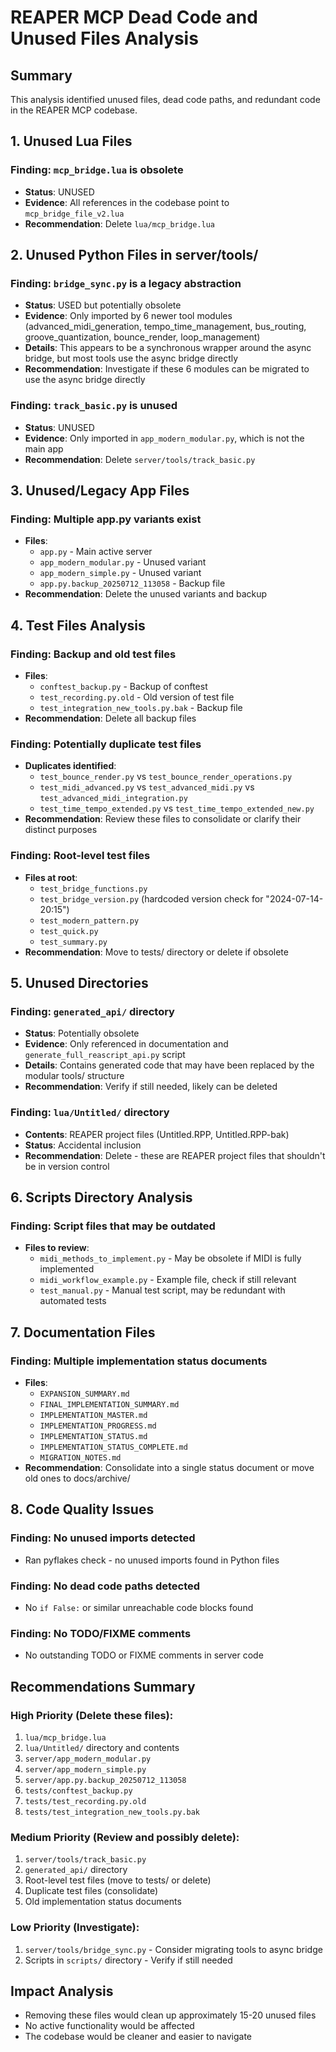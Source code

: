 # REAPER MCP Dead Code and Unused Files Analysis

## Summary
This analysis identified unused files, dead code paths, and redundant code in the REAPER MCP codebase.

## 1. Unused Lua Files

### Finding: `mcp_bridge.lua` is obsolete
- **Status**: UNUSED
- **Evidence**: All references in the codebase point to `mcp_bridge_file_v2.lua`
- **Recommendation**: Delete `lua/mcp_bridge.lua`

## 2. Unused Python Files in server/tools/

### Finding: `bridge_sync.py` is a legacy abstraction
- **Status**: USED but potentially obsolete
- **Evidence**: Only imported by 6 newer tool modules (advanced_midi_generation, tempo_time_management, bus_routing, groove_quantization, bounce_render, loop_management)
- **Details**: This appears to be a synchronous wrapper around the async bridge, but most tools use the async bridge directly
- **Recommendation**: Investigate if these 6 modules can be migrated to use the async bridge directly

### Finding: `track_basic.py` is unused
- **Status**: UNUSED
- **Evidence**: Only imported in `app_modern_modular.py`, which is not the main app
- **Recommendation**: Delete `server/tools/track_basic.py`

## 3. Unused/Legacy App Files

### Finding: Multiple app.py variants exist
- **Files**:
  - `app.py` - Main active server
  - `app_modern_modular.py` - Unused variant
  - `app_modern_simple.py` - Unused variant  
  - `app.py.backup_20250712_113058` - Backup file
- **Recommendation**: Delete the unused variants and backup

## 4. Test Files Analysis

### Finding: Backup and old test files
- **Files**:
  - `conftest_backup.py` - Backup of conftest
  - `test_recording.py.old` - Old version of test file
  - `test_integration_new_tools.py.bak` - Backup file
- **Recommendation**: Delete all backup files

### Finding: Potentially duplicate test files
- **Duplicates identified**:
  - `test_bounce_render.py` vs `test_bounce_render_operations.py`
  - `test_midi_advanced.py` vs `test_advanced_midi.py` vs `test_advanced_midi_integration.py`
  - `test_time_tempo_extended.py` vs `test_time_tempo_extended_new.py`
- **Recommendation**: Review these files to consolidate or clarify their distinct purposes

### Finding: Root-level test files
- **Files at root**:
  - `test_bridge_functions.py`
  - `test_bridge_version.py` (hardcoded version check for "2024-07-14-20:15")
  - `test_modern_pattern.py`
  - `test_quick.py`
  - `test_summary.py`
- **Recommendation**: Move to tests/ directory or delete if obsolete

## 5. Unused Directories

### Finding: `generated_api/` directory
- **Status**: Potentially obsolete
- **Evidence**: Only referenced in documentation and `generate_full_reascript_api.py` script
- **Details**: Contains generated code that may have been replaced by the modular tools/ structure
- **Recommendation**: Verify if still needed, likely can be deleted

### Finding: `lua/Untitled/` directory
- **Contents**: REAPER project files (Untitled.RPP, Untitled.RPP-bak)
- **Status**: Accidental inclusion
- **Recommendation**: Delete - these are REAPER project files that shouldn't be in version control

## 6. Scripts Directory Analysis

### Finding: Script files that may be outdated
- **Files to review**:
  - `midi_methods_to_implement.py` - May be obsolete if MIDI is fully implemented
  - `midi_workflow_example.py` - Example file, check if still relevant
  - `test_manual.py` - Manual test script, may be redundant with automated tests

## 7. Documentation Files

### Finding: Multiple implementation status documents
- **Files**:
  - `EXPANSION_SUMMARY.md`
  - `FINAL_IMPLEMENTATION_SUMMARY.md`
  - `IMPLEMENTATION_MASTER.md`
  - `IMPLEMENTATION_PROGRESS.md`
  - `IMPLEMENTATION_STATUS.md`
  - `IMPLEMENTATION_STATUS_COMPLETE.md`
  - `MIGRATION_NOTES.md`
- **Recommendation**: Consolidate into a single status document or move old ones to docs/archive/

## 8. Code Quality Issues

### Finding: No unused imports detected
- Ran pyflakes check - no unused imports found in Python files

### Finding: No dead code paths detected
- No `if False:` or similar unreachable code blocks found

### Finding: No TODO/FIXME comments
- No outstanding TODO or FIXME comments in server code

## Recommendations Summary

### High Priority (Delete these files):
1. `lua/mcp_bridge.lua`
2. `lua/Untitled/` directory and contents
3. `server/app_modern_modular.py`
4. `server/app_modern_simple.py`
5. `server/app.py.backup_20250712_113058`
6. `tests/conftest_backup.py`
7. `tests/test_recording.py.old`
8. `tests/test_integration_new_tools.py.bak`

### Medium Priority (Review and possibly delete):
1. `server/tools/track_basic.py`
2. `generated_api/` directory
3. Root-level test files (move to tests/ or delete)
4. Duplicate test files (consolidate)
5. Old implementation status documents

### Low Priority (Investigate):
1. `server/tools/bridge_sync.py` - Consider migrating tools to async bridge
2. Scripts in `scripts/` directory - Verify if still needed

## Impact Analysis
- Removing these files would clean up approximately 15-20 unused files
- No active functionality would be affected
- The codebase would be cleaner and easier to navigate
